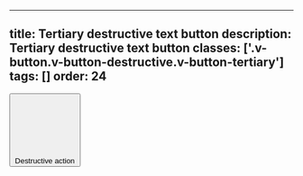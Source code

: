 <!--
 *              © 2025 Visa
 *
 * Licensed under the Apache License, Version 2.0 (the "License");
 * you may not use this file except in compliance with the License.
 * You may obtain a copy of the License at
 *
 *         http://www.apache.org/licenses/LICENSE-2.0
 *
 * Unless required by applicable law or agreed to in writing, software
 * distributed under the License is distributed on an "AS IS" BASIS,
 * WITHOUT WARRANTIES OR CONDITIONS OF ANY KIND, either express or implied.
 * See the License for the specific language governing permissions and
 * limitations under the License.
 *
 -->
---
title: Tertiary destructive text button
description: Tertiary destructive text button 
classes: ['.v-button.v-button-destructive.v-button-tertiary']
tags: []
order: 24
---

<button class="v-button v-button-destructive v-button-tertiary" type="button">
  <svg aria-hidden="true" class="v-icon v-icon-visa v-icon-tiny" focusable="false" viewbox="0 0 16 16">
    <use href="#visa-delete-tiny">
    </use>
  </svg>
  Destructive action
</button>
